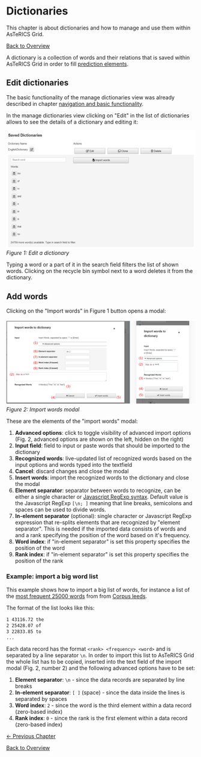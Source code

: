 # Dictionaries
This chapter is about dictionaries and how to manage and use them within AsTeRICS Grid.

[Back to Overview](README.md)

A dictionary is a collection of words and their relations that is saved within AsTeRICS Grid in order to fill [prediction elements](01_terms.md#grid-element). 

## Edit dictionaries
The basic functionality of the manage dictionaries view was already described in chapter [navigation and basic functionality](02_navigation.md).

In the manage dictionaries view clicking on "Edit" in the list of dictionaries allows to see the details of a dictionary and editing it:

![edit a dictionary](./img/dictionary_edit_en.jpg)
*Figure 1: Edit a dictionary*

Typing a word or a part of it in the search field filters the list of shown words. Clicking on the recycle bin symbol next to a word deletes it from the dictionary.


## Add words
Clicking on the "Import words" in Figure 1 button opens a modal:

![import words to dictionary](./img/dictionary_import_en.jpg)
*Figure 2: Import words modal*

These are the elements of the "import words" modal:

1. **Advanced options**: click to toggle visibility of advanced import options (Fig. 2, advanced options are shown on the left, hidden on the right)
1. **Input field**: field to input or paste words that should be imported to the dictionary 
1. **Recognized words**: live-updated list of recognized words based on the input options and words typed into the textfield 
1. **Cancel**: discard changes and close the modal 
1. **Insert words**: import the recognized words to the dictionary and close the modal 
1. **Element separator**: separator between words to recognize, can be either a single character or <a href="https://developer.mozilla.org/de/docs/Web/JavaScript/Reference/Global_Objects/RegExp" target="_blank">Javascript RegExp syntax<a/>. Default value is the Javascript RegExp `[\n; ]` meaning that line breaks, semicolons and spaces can be used to divide words.
1. **In-element separator** (optional): single character or Javascript RegExp expression that re-splits elements that are recognized by "element separator". This is needed if the imported data consists of words and and a rank specifying the position of the word based on it's frequency.
1. **Word index**: if "in-element separator" is set this property specifies the position of the word 
1. **Rank index**: if "in-element separator" is set this property specifies the position of the rank 

### Example: import a big word list

This example shows how to import a big list of words, for instance a list of the <a href="http://corpus.leeds.ac.uk/frqc/internet-en-forms.num" target="_blank">most frequent 25000 words<a/> from from <a href="http://corpus.leeds.ac.uk/" target="_blank">Corpus leeds<a/>. 

The format of the list looks like this:
```
1 43116.72 the
2 25428.07 of
3 22833.85 to
...
```

Each data record has the format `<rank> <frequency> <word>` and is separated by a line separator `\n`. In order to import this list to AsTeRICS Grid the whole list has to be copied, inserted into the text field of the import modal (Fig. 2, number 2) and the following advanced options have to be set:

1. **Element separator**: `\n` - since the data records are separated by line breaks
1. **In-element separator**: `[ ]` (space) - since the data inside the lines is separated by spaces
1. **Word index**: `2` - since the word is the third element within a data record (zero-based index)
1. **Rank index**: `0` - since the rank is the first element within a data record (zero-based index)


[&#x2190; Previous Chapter](06_users.md)

[Back to Overview](README.md)



